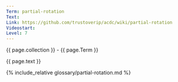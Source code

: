 ```yaml
---
Term: partial-rotation
Text: 
Link: https://github.com/trustoverip/acdc/wiki/partial-rotation
Videostart: 
Level: 7
---
```


{{ page.collection }} - {{ page.Term }}

   {{ page.text }}

{% include_relative glossary/partial-rotation.md %}
